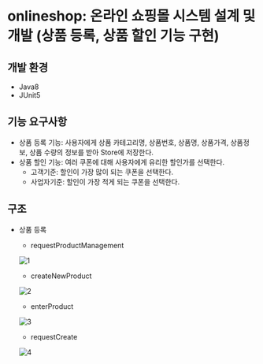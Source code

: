 # onlineshop: 온라인 쇼핑몰 시스템 설계 및 개발 (상품 등록, 상품 할인 기능 구현)


## 개발 환경    
* Java8
* JUnit5

## 기능 요구사항    
* 상품 등록 기능: 사용자에게 상품 카테고리명, 상품번호, 상품명, 상품가격, 상품정보, 상품 수량의 정보를 받아 Store에 저장한다.    
* 상품 할인 기능: 여러 쿠폰에 대해 사용자에게 유리한 할인가를 선택한다.
    + 고객기준: 할인이 가장 많이 되는 쿠폰을 선택한다.    
    + 사업자기준: 할인이 가장 적게 되는 쿠폰을 선택한다.

## 구조    
* 상품 등록    
    + requestProductManagement
    
  ![1](https://user-images.githubusercontent.com/37493709/93419137-fc764f80-f8e6-11ea-8323-af12e5a1ec55.jpg)

    + createNewProduct

  ![2](https://user-images.githubusercontent.com/37493709/93419419-c2f21400-f8e7-11ea-8f5f-107bd8a6d492.jpg)

    + enterProduct
    
    ![3](https://user-images.githubusercontent.com/37493709/93419421-c4234100-f8e7-11ea-9072-6c54b6f3744a.jpg)
    
    + requestCreate
    
    ![4](https://user-images.githubusercontent.com/37493709/93419422-c4234100-f8e7-11ea-9cf7-6ea269043fa6.jpg)

